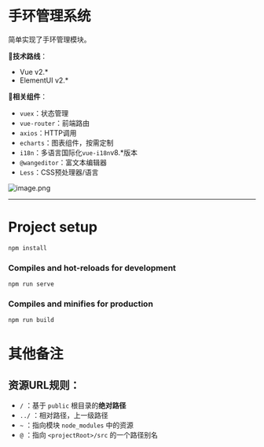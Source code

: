 # 手环管理系统

简单实现了手环管理模块。

🔸**技术路线**：

- Vue v2.*
- ElementUI v2.*

🔸**相关组件**：

- `vuex`：状态管理
- `vue-router`：前端路由
- `axios`：HTTP调用
- `echarts`：图表组件，按需定制
- `i18n`：多语言国际化`vue-i18n`v8.*版本
- `@wangeditor`：富文本编辑器
- `Less`：CSS预处理器/语言


![image.png](../img/b2.png)


---

# Project setup
```
npm install
```

### Compiles and hot-reloads for development
```
npm run serve
```

### Compiles and minifies for production
```
npm run build
```

# 其他备注

## 资源URL规则：

* `/`   ：基于 `public` 根目录的**绝对路径**
* `../` ：相对路径，上一级路径
* `~`   ：指向模块 `node_modules` 中的资源
* `@`   ：指向 `<projectRoot>/src` 的一个路径别名